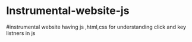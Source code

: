 # Instrumental-website-js
#instrumental website having js ,html,css for understanding click and key listners in js
